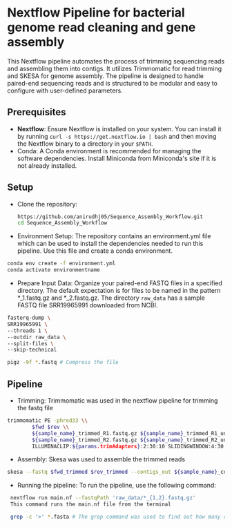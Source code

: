 # Nextflow Pipeline for bacterial genome read cleaning and gene assembly

This Nextflow pipeline automates the process of trimming sequencing reads and assembling them into contigs. It utilizes Trimmomatic for read trimming and SKESA for genome assembly. The pipeline is designed to handle paired-end sequencing reads and is structured to be modular and easy to configure with user-defined parameters.

## Prerequisites
- **Nextflow**: Ensure Nextflow is installed on your system. You can install it by running `curl -s https://get.nextflow.io | bash` and then moving the Nextflow binary to a directory in your `$PATH`.
- Conda: A Conda environment is recommended for managing the software dependencies. Install Miniconda from Miniconda's site if it is not already installed.

## Setup
- Clone the repository:
  ```bash
  https://github.com/anirudhj05/Sequence_Assembly_Workflow.git
  cd Sequence_Assembly_Workflow
  ```
- Environment Setup: The repository contains an environment.yml file which can be used to install the dependencies needed to run this pipeline. Use this file and create a conda environment.
```bash
conda env create -f environment.yml
conda activate environmentname
```

- Prepare Input Data: Organize your paired-end FASTQ files in a specified directory. The default expectation is for files to be named in the pattern *_1.fastq.gz and *_2.fastq.gz. The directory `raw_data` has a sample FASTQ file SRR19965991 downloaded from NCBI.
```bash
fasterq-dump \
SRR19965991 \
--threads 1 \
--outdir raw_data \
--split-files \
--skip-technical
```
 ```bash
pigz -9f *.fastq # Compress the file
```
## Pipeline

- Trimming: Trimmomatic was used in the nextflow pipeline for trimming the fastq file
```bash
trimmomatic PE -phred33 \\
        $fwd $rev \\
        ${sample_name}_trimmed_R1.fastq.gz ${sample_name}_trimmed_R1_unpaired.fastq.gz \\
        ${sample_name}_trimmed_R2.fastq.gz ${sample_name}_trimmed_R2_unpaired.fastq.gz \\
        ILLUMINACLIP:${params.trimAdapters}:2:30:10 SLIDINGWINDOW:4:30 MINLEN:36
```

- Assembly: Skesa was used to assemble the trimmed reads
```bash
skesa --fastq $fwd_trimmed $rev_trimmed --contigs_out ${sample_name}_contigs.fasta
```
- Running the pipeline: To run the pipeline, use the following command:
```bash
 nextflow run main.nf --fastqPath 'raw_data/*_{1,2}.fastq.gz'
 This command runs the main.nf file from the terminal
 ```
```bash
 grep -c '>' *.fasta # The grep command was used to find out how many contigs were there
 ```
 
